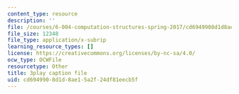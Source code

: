 ```yaml
---
content_type: resource
description: ''
file: /courses/6-004-computation-structures-spring-2017/cd6949908d1d8ae15a2f24df81eecb5f_q30W7ApRqjI.srt
file_size: 12348
file_type: application/x-subrip
learning_resource_types: []
license: https://creativecommons.org/licenses/by-nc-sa/4.0/
ocw_type: OCWFile
resourcetype: Other
title: 3play caption file
uid: cd694990-8d1d-8ae1-5a2f-24df81eecb5f
---
```

